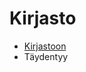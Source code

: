 # Kirjasto


* [Kirjastoon](https://jamkit.pages.labranet.jamk.fi/project-templates/en-opf-2021-core-template-v2/90-Quality-and-support/library/)
* Täydentyy 
